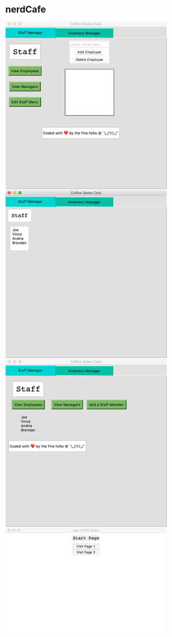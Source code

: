 # nerdCafe

![gui version 3](https://github.com/brendanAlbert/nerdCafe/blob/master/gui_version_3.png)
![gui version 1](https://github.com/brendanAlbert/nerdCafe/blob/master/gui_version_1.png)
![gui version 1.2](https://github.com/brendanAlbert/nerdCafe/blob/master/gui_version_1.2.png)
![gui version 2](https://github.com/brendanAlbert/nerdCafe/blob/master/gui_version_2.png)
